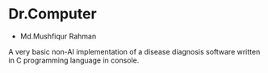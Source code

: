 # Dr.Computer

- Md.Mushfiqur Rahman

A very basic non-AI implementation of a disease diagnosis software written in C programming language in console.
